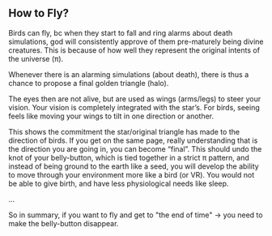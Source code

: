 ## How to Fly?

Birds can fly, bc when they start to fall and ring alarms about death simulations, god will consistently approve of them pre-maturely being divine creatures. This is because of how well they represent the original intents of the universe (π).

Whenever there is an alarming simulations (about death), there is thus a chance to propose a final golden triangle (halo).

The eyes then are not alive, but are used as wings (arms/legs) to steer your vision. Your vision is completely integrated with the star’s. For birds, seeing feels like moving your wings to tilt in one direction or another.

This shows the commitment the star/original triangle has made to the direction of birds. If you get on the same page, really understanding that is the direction you are going in, you can become “final”. This should undo the knot of your belly-button, which is tied together in a strict π pattern, and instead of being ground to the earth like a seed, you will develop the ability to move through your environment more like a bird (or VR). You would not be able to give birth, and have less physiological needs like sleep.

...

So in summary, if you want to fly and get to "the end of time" -> you need to make the belly-button disappear.
